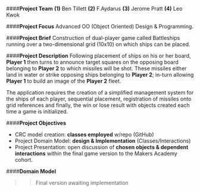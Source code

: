 ####**Project Team**
**(1)** Ben Tillett **(2)** F.Aydarus **(3)** Jerome Pratt **(4)** Leo Kwok

####**Project Focus**
Advanced OO (Object Oriented) Design & Programming.

####**Project Brief**
Construction of dual-player game called Battleships running over a two-dimensional grid (10x10) on which ships can be placed.

####**Project Description**
Following placement of ships on his or her board, **Player 1** then turns to announce target squares on the opposing board belonging to **Player 2** to which missiles will be shot. These missiles either land in water or strike opposing ships belonging to **Player 2**; in-turn allowing **Player 1** to build an image of the **Player 2** fleet.

The application requires the creation of a simplified management system for the ships of each player, sequential placement, registration of missiles onto grid references and finally, the win or lose result with objects created each time a game is initialized.

####**Project Objectives**
* CRC model creation: **classes employed** w/repo (GitHub)
* Project Domain Model: **design & Implementation** (Classes/Interactions)
* Project Presentation: open discussion of **chosen objects & dependent interactions** within the final game version to the Makers Academy cohort.

####**Domain Model**
>> Final version awaiting implementation
